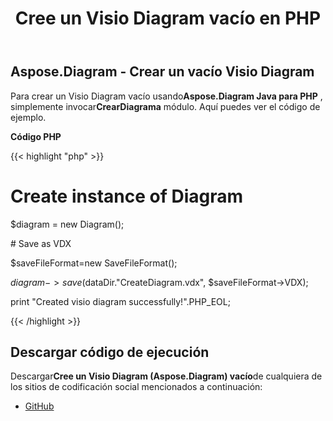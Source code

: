 ﻿---
title: Cree un Visio Diagram vacío en PHP
type: docs
weight: 20
url: /es/java/create-an-empty-visio-diagram-in-php/
---
## **Aspose.Diagram - Crear un vacío Visio Diagram**
 Para crear un Visio Diagram vacío usando**Aspose.Diagram Java para PHP** , simplemente invocar**CrearDiagrama** módulo. Aquí puedes ver el código de ejemplo.

**Código PHP**

{{< highlight "php" >}}

 # Create instance of Diagram

$diagram = new Diagram();

\# Save as VDX

$saveFileFormat=new SaveFileFormat();

$diagram->save($dataDir."CreateDiagram.vdx", $saveFileFormat->VDX);

print "Created visio diagram successfully!".PHP_EOL;

{{< /highlight >}}
## **Descargar código de ejecución**
 Descargar**Cree un Visio Diagram (Aspose.Diagram) vacío**de cualquiera de los sitios de codificación social mencionados a continuación:

- [GitHub](https://github.com/asposediagram/Aspose.Diagram-for-Java/blob/master/Plugins/Aspose_Diagram_Java_for_PHP/src/aspose/diagram/WorkingwithDiagrams/CreateDiagram.php)

